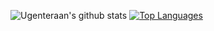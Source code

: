 ![Ugenteraan's github stats](https://github-readme-stats.vercel.app/api?username=ugenteraan&show_icons=true&theme=merko)
[![Top Languages](https://github-readme-stats.vercel.app/api/top-langs/?username=ugenteraan)](https://github.com/anuraghazra/github-readme-stats)